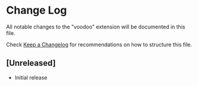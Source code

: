 # Change Log
All notable changes to the "voodoo" extension will be documented in this file.

Check [Keep a Changelog](http://keepachangelog.com/) for recommendations on how to structure this file.

## [Unreleased]
- Initial release
